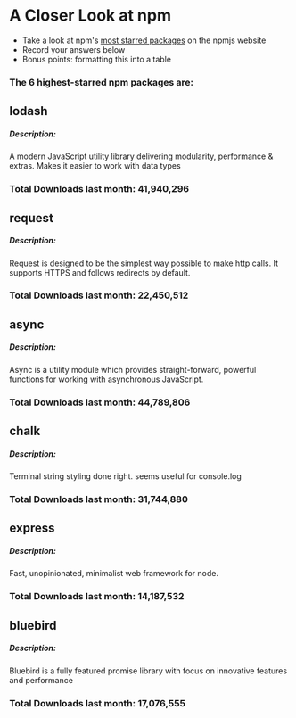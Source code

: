 # A Closer Look at npm
- Take a look at npm's [most starred packages](https://www.npmjs.com/browse/star) on the npmjs website
- Record your answers below
- Bonus points: formatting this into a table

### The 6 highest-starred npm packages are:

## lodash

##### Description:
A modern JavaScript utility library delivering modularity, performance & extras. Makes it easier to work with data types

### Total Downloads last month: 41,940,296

## request

##### Description:
Request is designed to be the simplest way possible to make http calls. It supports HTTPS and follows redirects by default.

### Total Downloads last month: 22,450,512

## async

##### Description:
Async is a utility module which provides straight-forward, powerful functions for working with asynchronous JavaScript.

### Total Downloads last month: 44,789,806

## chalk

##### Description:
Terminal string styling done right. seems useful for console.log

### Total Downloads last month: 31,744,880

## express

##### Description:
Fast, unopinionated, minimalist web framework for node.

### Total Downloads last month: 14,187,532

## bluebird

##### Description:
Bluebird is a fully featured promise library with focus on innovative features and performance

### Total Downloads last month: 17,076,555

